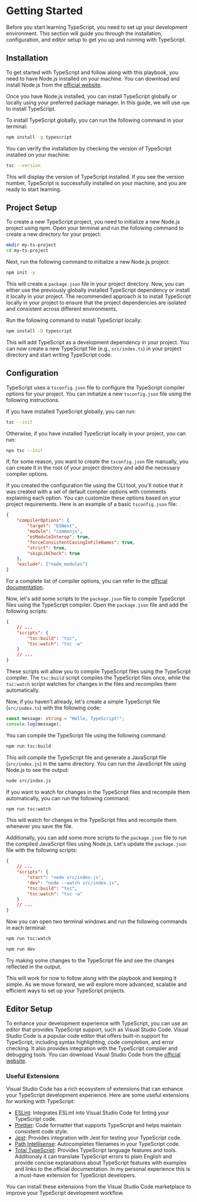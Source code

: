 # **Getting Started**

Before you start learning TypeScript, you need to set up your development environment. This section will guide you
through the installation, configuration, and editor setup to get you up and running with TypeScript.

## **Installation**

To get started with TypeScript and follow along with this playbook, you need to have Node.js installed on your machine.
You can download and install Node.js from the [official website](https://nodejs.org/).

Once you have Node.js installed, you can install TypeScript globally or locally using your preferred package manager. In
this guide, we will use `npm` to install TypeScript.

To install TypeScript globally, you can run the following command in your terminal:

```bash
npm install -g typescript
```

You can verify the installation by checking the version of TypeScript installed on your machine:

```bash
tsc --version
```

This will display the version of TypeScript installed. If you see the version number, TypeScript is successfully
installed on your machine, and you are ready to start learning.

## **Project Setup**

To create a new TypeScript project, you need to initialize a new Node.js project using npm. Open your terminal and run
the following command to create a new directory for your project:

```bash
mkdir my-ts-project
cd my-ts-project
```

Next, run the following command to initialize a new Node.js project:

```bash
npm init -y
```

This will create a `package.json` file in your project directory. Now, you can either use the previously globally
installed TypeScript dependency or install it locally in your project. The recommended approach is to install TypeScript
locally in your project to ensure that the project dependencies are isolated and consistent across different
environments.

Run the following command to install TypeScript locally:

```bash
npm install -D typescript
```

This will add TypeScript as a development dependency in your project. You can now create a new TypeScript file (e.g.,
`src/index.ts`) in your project directory and start writing TypeScript code.

## **Configuration**

TypeScript uses a `tsconfig.json` file to configure the TypeScript compiler options for your project. You can initialize
a new `tsconfig.json` file using the following instructions.

If you have installed TypeScript globally, you can run:

```bash
tsc --init
```

Otherwise, if you have installed TypeScript locally in your project, you can run:

```bash
npx tsc --init
```

If, for some reason, you want to create the `tsconfig.json` file manually, you can create it in the root of your project
directory and add the necessary compiler options.

If you created the configuration file using the CLI tool, you'll notice that it was created with a set of default
compiler options with comments explaining each option. You can customize these options based on your project
requirements. Here is an example of a basic `tsconfig.json` file:

```json
{
    "compilerOptions": {
        "target": "ESNext",
        "module": "commonjs",
        "esModuleInterop": true,
        "forceConsistentCasingInFileNames": true,
        "strict": true,
        "skipLibCheck": true
    },
    "exclude": ["node_modules"]
}
```

For a complete list of compiler options, you can refer to the
[official documentation](https://www.typescriptlang.org/tsconfig).

Now, let's add some scripts to the `package.json` file to compile TypeScript files using the TypeScript compiler. Open
the `package.json` file and add the following scripts:

```json
{
    // ...
    "scripts": {
        "tsc:build": "tsc",
        "tsc:watch": "tsc -w"
    }
    // ...
}
```

These scripts will allow you to compile TypeScript files using the TypeScript compiler. The `tsc:build` script compiles
the TypeScript files once, while the `tsc:watch` script watches for changes in the files and recompiles them
automatically.

Now, if you haven't already, let's create a simple TypeScript file (`src/index.ts`) with the following code:

```typescript
const message: string = "Hello, TypeScript!";
console.log(message);
```

You can compile the TypeScript file using the following command:

```bash
npm run tsc:build
```

This will compile the TypeScript file and generate a JavaScript file (`src/index.js`) in the same directory. You can run
the JavaScript file using Node.js to see the output:

```bash
node src/index.js
```

If you want to watch for changes in the TypeScript files and recompile them automatically, you can run the following
command:

```bash
npm run tsc:watch
```

This will watch for changes in the TypeScript files and recompile them whenever you save the file.

Additionally, you can add some more scripts to the `package.json` file to run the compiled JavaScript files using
Node.js. Let's update the `package.json` file with the following scripts:

```json
{
    // ...
    "scripts": {
        "start": "node src/index.js",
        "dev": "node --watch src/index.js",
        "tsc:build": "tsc",
        "tsc:watch": "tsc -w"
    }
    // ...
}
```

Now you can open two terminal windows and run the following commands in each terminal:

```bash
npm run tsc:watch
```

```bash
npm run dev
```

Try making some changes to the TypeScript file and see the changes reflected in the output.

This will work for now to follow along with the playbook and keeping it simple. As we move forward, we will explore more
advanced, scalable and efficient ways to set up your TypeScript projects.

## **Editor Setup**

To enhance your development experience with TypeScript, you can use an editor that provides TypeScript support, such as
Visual Studio Code. Visual Studio Code is a popular code editor that offers built-in support for TypeScript, including
syntax highlighting, code completion, and error checking. It also provides integration with the TypeScript compiler and
debugging tools. You can download Visual Studio Code from the [official website](https://code.visualstudio.com/).

### **Useful Extensions**

Visual Studio Code has a rich ecosystem of extensions that can enhance your TypeScript development experience. Here are
some useful extensions for working with TypeScript:

-   [ESLint](https://marketplace.visualstudio.com/items?itemName=dbaeumer.vscode-eslint): Integrates ESLint into Visual
    Studio Code for linting your TypeScript code.
-   [Prettier](https://marketplace.visualstudio.com/items?itemName=esbenp.prettier-vscode): Code formatter that supports
    TypeScript and helps maintain consistent code style.
-   [Jest](https://marketplace.visualstudio.com/items?itemName=Orta.vscode-jest): Provides integration with Jest for
    testing your TypeScript code.
-   [Path Intellisense](https://marketplace.visualstudio.com/items?itemName=christian-kohler.path-intellisense):
    Autocompletes filenames in your TypeScript code.
-   [Total TypeScript](https://marketplace.visualstudio.com/items?itemName=mattpocock.ts-error-translator): Provides
    TypeScript language features and tools. Additionaly it can translate TypeScript errors to plain English and provide
    concise explanations about TypeScript features with examples and links to the official documentation. In my personal
    experience this is a must-have extension for TypeScript developers.

You can install these extensions from the Visual Studio Code marketplace to improve your TypeScript development
workflow.
